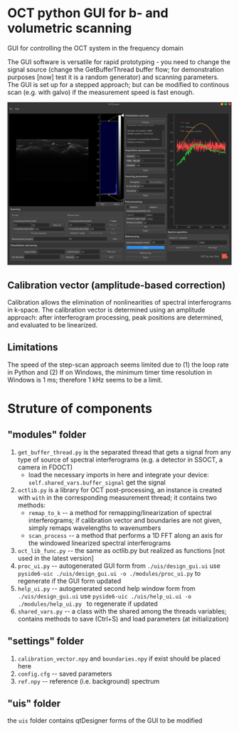 # OCT python GUI for b- and volumetric scanning

GUI for controlling the OCT system in the frequency domain

The GUI software is versatile for rapid prototyping - you need to change the signal source (change the GetBufferThread buffer flow; for demonstration purposes [now] test it is a random generator) and scanning parameters.
The GUI is set up for a stepped approach; but can be modified to continous scan (e.g. with galvo) if the measurement speed is fast enough.

![OCTControl GUI](octcontrol_screenshot.png)


## Calibration vector (amplitude-based correction)
Calibration allows the elimination of nonlinearities of spectral interferograms in k-space. The calibration vector is determined using an amplitude approach: after interferogram processing, peak positions are determined, and evaluated to be linearized. 

## Limitations
The speed of the step-scan approach seems limited due to (1) the loop rate in Python and (2) If on Windows, the minimum timer time resolution in Windows is 1 ms; therefore 1 kHz seems to be a limit.

# Struture of components

## "modules" folder 
1. `get_buffer_thread.py` is the separated thread that gets a signal from any type of source of spectral interferograms (e.g. a detector in SSOCT, a camera in FDOCT)
    - load the necessary imports in here and integrate your device: `self.shared_vars.buffer_signal` get the signal
2. `octlib.py` is a library for OCT post-processing, an instance is created with `with` in the corresponding measurement thread; it contains two methods:
    - `remap_to_k` -- a method for remapping/linearization of spectral interferograms; if calibration vector and boundaries are not given, simply remaps wavelengths to wavenumbers
    - `scan_process` -- a method that performs a 1D FFT along an axis for the windowed linearized spectral interferograms
3. `oct_lib_func.py` -- the same as octlib.py but realized as functions [not used in the latest version]
4. `proc_ui.py` -- autogenerated GUI form from `./uis/design_gui.ui` use `pyside6-uic ./uis/design_gui.ui -o ./modules/proc_ui.py` to regenerate if the GUI form updated
5. `help_ui.py` -- autogenerated second help window form from `./uis/design_gui.ui` use `pyside6-uic ./uis/help_ui.ui -o ./modules/help_ui.py ` to regenerate if updated
6. `shared_vars.py` -- a class with the shared among the threads variables; contains methods to save (Ctrl+S) and load parameters (at initialization)

## "settings" folder 
1. `calibration_vector.npy` and `boundaries.npy` if exist should be placed here
2. `config.cfg` -- saved parameters 
3. `ref.npy` -- reference (i.e. background) spectrum

## "uis" folder 
the `uis` folder contains qtDesigner forms of the GUI to be modified
